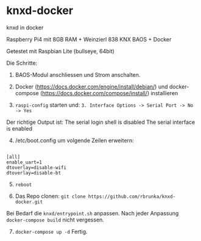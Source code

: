 # knxd-docker
knxd in docker

Raspberry Pi4 mit 8GB RAM + Weinzierl 838 KNX BAOS + Docker

Getestet mit Raspbian Lite (bullseye, 64bit)

Die Schritte:
1. BAOS-Modul anschliessen und Strom anschalten.

2. Docker (https://docs.docker.com/engine/install/debian/) und docker-compose (https://docs.docker.com/compose/install/) installieren 

3. `raspi-config` starten und:
`3. Interface Options -> Serial Port -> No -> Yes`

Der richtige Output ist:
The serial login shell is disabled
The serial interface is enabled

4. /etc/boot.config um volgende Zeilen erweitern:
<pre><code>
[all]
enable_uart=1
dtoverlay=disable-wifi
dtoverlay=disable-bt
</code></pre>

5. `reboot`

6. Das Repo clonen: `git clone https://github.com/rbrunka/knxd-docker.git`

Bei Bedarf die `knxd/entrypoint.sh` anpassen.
Nach jeder Anpassung `docker-compose build` nicht vergessen.

7. `docker-compose up -d`
Fertig.
